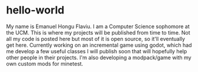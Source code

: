 # hello-world
My name is Emanuel Hongu Flaviu.
I am a Computer Science sophomore at the UCM.
This is where my projects will be published from time to time. Not all my code is posted here but most of it is open source, so it'll eventually get here.
Currently working on an incremental game using godot, which had me develop a few useful classes I will publish soon that will hopefully help other people in their projects.
I'm also developing a modpack/game with my own custom mods for minetest.
